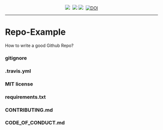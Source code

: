 
<p align="center">
<img src="https://img.shields.io/badge/language-python-orange.svg">&nbsp;
<a href="https://travis-ci.com/NCSU-S/Repo-Example"><img src="https://travis-ci.com/NCSU-S/Repo-Example.svg?branch=master" /></a>
<img src="https://img.shields.io/badge/license-MIT-green.svg">&nbsp;
<a href="https://zenodo.org/badge/latestdoi/286861704"><img src="https://zenodo.org/badge/286861704.svg" alt="DOI"></a>
</p> 

<hr />

# Repo-Example

How to write a good Github Repo? 

### gitignore

### .travis.yml

### MIT license

### requirements.txt

### CONTRIBUTING.md

### CODE_OF_CONDUCT.md

